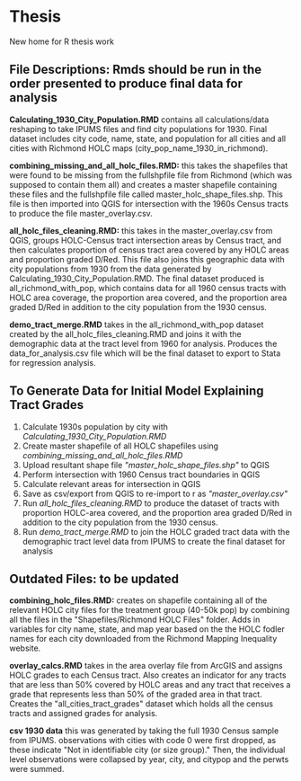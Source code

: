 # Thesis

New home for R thesis work

## File Descriptions: Rmds should be run in the order presented to produce final data for analysis


**Calculating_1930_City_Population.RMD** contains all calculations/data reshaping to take IPUMS files and find city populations for 1930. Final dataset includes city code, name, state, and population for all cities and all cities with Richmond HOLC maps (city_pop_name_1930_in_richmond). 

**combining_missing_and_all_holc_files.RMD:** this takes the shapefiles that were found to be missing from the fullshpfile file from Richmond (which was supposed to contain them all) and creates a master shapefile containing these files and the fullshpfile file called master_holc_shape_files.shp. This file is then imported into QGIS for intersection with the 1960s Census tracts to produce the file master_overlay.csv. 

**all_holc_files_cleaning.RMD:** this takes in the master_overlay.csv from QGIS, groups HOLC-Census tract intersection areas by Census tract, and then calculates proportion of census tract area covered by any HOLC areas and proportion graded D/Red. This file also joins this geographic data with city populations from 1930 from the data generated by Calculating_1930_City_Population.RMD. The final dataset produced is all_richmond_with_pop, which contains data for all 1960 census tracts with HOLC area coverage, the proportion area covered, and the proportion area graded D/Red in addition to the city population from the 1930 census.

**demo_tract_merge.RMD** takes in the all_richmond_with_pop dataset created by the all_holc_files_cleaning.RMD and joins it with the demographic data at the tract level from 1960 for analysis. Produces the data_for_analysis.csv file which will be the final dataset to export to Stata for regression analysis. 


## To Generate Data for Initial Model Explaining Tract Grades

1) Calculate 1930s population by city with *Calculating_1930_City_Population.RMD*
2) Create master shapefile of all HOLC shapefiles using *combining_missing_and_all_holc_files.RMD*
2) Upload resultant shape file *"master_holc_shape_files.shp"* to QGIS
3) Perform intersection with 1960 Census tract boundaries in QGIS
4) Calculate relevant areas for intersection in QGIS
5) Save as csv/export from QGIS to re-import to r as *"master_overlay.csv"*
6) Run *all_holc_files_cleaning.RMD* to produce the dataset of tracts with proportion HOLC-area covered, and the proportion area graded D/Red in addition to the city population from the 1930 census.
7) Run *demo_tract_merge.RMD* to join the HOLC graded tract data with the demographic tract level data from IPUMS to create the final dataset for analysis


## Outdated Files: to be updated
**combining_holc_files.RMD:** creates on shapefile containing all of the relevant HOLC city files for the treatment group (40-50k pop) by combining all the files in the "Shapefiles/Richmond HOLC Files" folder. Adds in variables for city name, state, and map year based on the the HOLC fodler names for each city downloaded from the Richmond Mapping Inequality website.

**overlay_calcs.RMD** takes in the area overlay file from ArcGIS and assigns HOLC grades to each Census tract. Also creates an indicator for any tracts that are less than 50% covered by HOLC areas and any tract that receives a grade that represents less than 50% of the graded area in that tract. Creates the "all_cities_tract_grades" dataset which holds all the census tracts and assigned grades for analysis. 

**csv 1930 data** this was generated by taking the full 1930 Census sample from IPUMS. observations with cities with code 0 were first dropped, as these indicate "Not in identifiable city (or size group)." Then, the individual level observations were collapsed by year, city, and citypop and the perwts were summed. 
